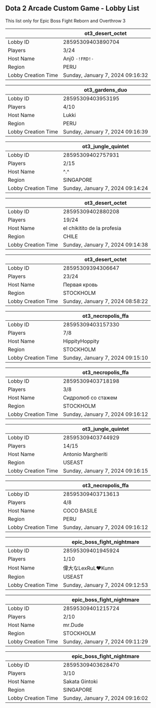 ## Dota 2 Arcade Custom Game - Lobby List

This list only for Epic Boss Fight Reborn and Overthrow 3

|  | ot3_desert_octet |
| ------ | ------ |
| Lobby ID | 28595309403890704 |
| Players | 3/24 |
| Host Name | Anj0 `-!FRD!-` |
| Region | PERU |
| Lobby Creation Time | Sunday, January 7, 2024 09:16:32 |


|  | ot3_gardens_duo |
| ------ | ------ |
| Lobby ID | 28595309403953195 |
| Players | 4/10 |
| Host Name | Lukki |
| Region | PERU |
| Lobby Creation Time | Sunday, January 7, 2024 09:16:39 |


|  | ot3_jungle_quintet |
| ------ | ------ |
| Lobby ID | 28595309402757931 |
| Players | 2/15 |
| Host Name | ^.^ |
| Region | SINGAPORE |
| Lobby Creation Time | Sunday, January 7, 2024 09:14:24 |


|  | ot3_desert_octet |
| ------ | ------ |
| Lobby ID | 28595309402880208 |
| Players | 19/24 |
| Host Name | el chikitito de la profesia |
| Region | CHILE |
| Lobby Creation Time | Sunday, January 7, 2024 09:14:38 |


|  | ot3_desert_octet |
| ------ | ------ |
| Lobby ID | 28595309394306647 |
| Players | 23/24 |
| Host Name | Первая кровь |
| Region | STOCKHOLM |
| Lobby Creation Time | Sunday, January 7, 2024 08:58:22 |


|  | ot3_necropolis_ffa |
| ------ | ------ |
| Lobby ID | 28595309403157330 |
| Players | 7/8 |
| Host Name | HippityHoppity |
| Region | STOCKHOLM |
| Lobby Creation Time | Sunday, January 7, 2024 09:15:10 |


|  | ot3_necropolis_ffa |
| ------ | ------ |
| Lobby ID | 28595309403718198 |
| Players | 3/8 |
| Host Name | Сидролюб со стажем |
| Region | STOCKHOLM |
| Lobby Creation Time | Sunday, January 7, 2024 09:16:12 |


|  | ot3_jungle_quintet |
| ------ | ------ |
| Lobby ID | 28595309403744929 |
| Players | 14/15 |
| Host Name | Antonio Margheriti |
| Region | USEAST |
| Lobby Creation Time | Sunday, January 7, 2024 09:16:15 |


|  | ot3_necropolis_ffa |
| ------ | ------ |
| Lobby ID | 28595309403713613 |
| Players | 4/8 |
| Host Name | COCO BASILE |
| Region | PERU |
| Lobby Creation Time | Sunday, January 7, 2024 09:16:12 |


|  | epic_boss_fight_nightmare |
| ------ | ------ |
| Lobby ID | 28595309401945924 |
| Players | 1/10 |
| Host Name | 偉大なLexRuL♥Kunn |
| Region | USEAST |
| Lobby Creation Time | Sunday, January 7, 2024 09:12:53 |


|  | epic_boss_fight_nightmare |
| ------ | ------ |
| Lobby ID | 28595309401215724 |
| Players | 2/10 |
| Host Name | mr.Dude |
| Region | STOCKHOLM |
| Lobby Creation Time | Sunday, January 7, 2024 09:11:29 |


|  | epic_boss_fight_nightmare |
| ------ | ------ |
| Lobby ID | 28595309403628470 |
| Players | 3/10 |
| Host Name | Sakata Gintoki |
| Region | SINGAPORE |
| Lobby Creation Time | Sunday, January 7, 2024 09:16:02 |


